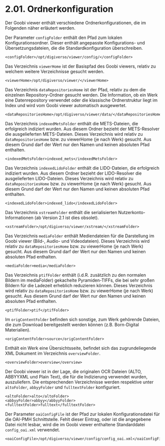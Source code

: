 # 2.01. Ordnerkonfiguration

Der Goobi viewer enthält verschiedene Ordnerkonfigurationen, die im Folgenden näher erläutert werden.

Der Parameter `configFolder` enthält den Pfad zum lokalen Konfigurationsordner. Dieser enthält angepasste Konfigurations- und Übersetzungsdateien, die die Standardkonfiguration überschreiben.

```markup
<configFolder>/opt/digiverso/viewer/config/</configFolder>
```

Das Verzeichnis `viewerHome` ist der Basispfad des Goobi viewers, relativ zu welchem weitere Verzeichnisse gesucht werden.

```markup
<viewerHome>/opt/digiverso/viewer/</viewerHome>
```

Das Verzeichnis `dataRepositoriesHome` ist der Pfad, relativ zu dem die einzelnen Repository-Ordner gesucht werden. Die Information, ob ein Werk eine Datenrepository verwendet oder die klassische Ordnerstruktur liegt im Index und wird vom Goobi viewer automatisch ausgewertet.

```markup
<dataRepositoriesHome>/opt/digiverso/viewer/data/</dataRepositoriesHome>
```

Das Verzeichnis `indexedMetsFolder` enthält die METS-Dateien, die erfolgreich indiziert wurden. Aus diesem Ordner bezieht der METS-Resolver die ausgelieferten METS-Dateien. Dieses Verzeichnis wird relativ zu `dataRepositoriesHome` bzw. zu viewerHome \(je nach Werk\) gesucht. Aus diesem Grund darf der Wert nur den Namen und keinen absoluten Pfad enthalten.

```markup
<indexedMetsFolder>indexed_mets</indexedMetsFolder>
```

Das Verzeichnis `indexedLidoFolder` enthält die LIDO-Dateien, die erfolgreich indiziert wurden. Aus diesem Ordner bezieht der LIDO-Resolver die ausgelieferten LIDO-Dateien. Dieses Verzeichnis wird relativ zu `dataRepositoriesHome` bzw. zu viewerHome \(je nach Werk\) gesucht. Aus diesem Grund darf der Wert nur den Namen und keinen absoluten Pfad enthalten.

```markup
<indexedLidoFolder>indexed_lido</indexedLidoFolder>
```

Das Verzeichnis `xstreamFolder` enthält die serialisierten Nutzerkonto-Informationen \(ab Version 2.1 ist dies obsolet\).

```markup
<xstreamFolder>/opt/digiverso/viewer/xstream/</xstreamFolder>
```

Das Verzeichnis `mediaFolder` enthält Mediendateien für die Darstellung im Goobi viewer \(Bild-, Audio- und Videodateien\). Dieses Verzeichnis wird relativ zu `dataRepositoriesHome` bzw. zu viewerHome \(je nach Werk\) gesucht. Aus diesem Grund darf der Wert nur den Namen und keinen absoluten Pfad enthalten.

```markup
<mediaFolder>media</mediaFolder>
```

Das Verzeichnis `ptifFolder` enthält \(i.d.R. zusätzlich zu den normalen Bildern im mediaFolder\) gekachelte Pyramiden-TIFFs, die bei sehr großen Bildern für die Ladezeit erheblich reduzieren können. Dieses Verzeichnis wird relativ zu `dataRepositoriesHome` bzw. zu viewerHome \(je nach Werk\) gesucht. Aus diesem Grund darf der Wert nur den Namen und keinen absoluten Pfad enthalten.

```markup
<ptifFolder>ptif</ptifFolder>
```

Im `origContentFolder` befinden sich sonstige, zum Werk gehörende Dateien, die zum Download bereitgestellt werden können \(z.B. Born-Digital Materialien\).

```markup
<origContentFolder>source</origContentFolder>
```

Enthält ein Werk eine Übersichtsseite, befindet sich das zugrundeliegende XML Dokument im Verzeichnis `overviewFolder`.

```markup
<overviewFolder>overview</overview>
```

Der Goobi viewer ist in der Lage, die originalen OCR Dateien \(ALTO, ABBYYXML und Plain Text\), die für die Indizierung verwendet wurden, auszuliefern. Die entsprechenden Verzeichnisse werden respektive unter `altoFolder`, `abbyyFolder` und `fulltextFolder` konfiguriert.

```markup
<altoFolder>alto</altoFolder>
<abbyyFolder>abbyy</abbyyFolder>
<fulltextFolder>fulltext</fulltextFolder>
```

Der Parameter `oaiConfigFile` ist der Pfad zur lokalen Konfigurationsdatei für die OAI-PMH Schnittstelle. Fehlt dieser Eintrag, oder ist die angegebene Datei nicht lesbar, wird die im Goobi viewer enthaltene Standarddatei `config_oai.xml` verwendet.

```markup
<oaiConfigFile>/opt/digiverso/viewer/config/config_oai.xml</oaiConfigFile>
```

